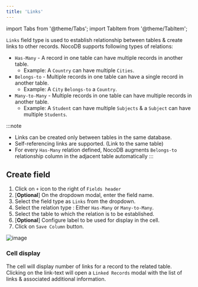 ```yaml
---
title: 'Links'
---
```

import Tabs from '@theme/Tabs';
import TabItem from '@theme/TabItem';

`Links` field type is used to establish relationship between tables & create links to other records. 
NocoDB supports following types of relations:
- `Has-Many` - A record in one table can have multiple records in another table. 
  - Example: A `Country` can have multiple `Cities`.
- `Belongs-to` - Multiple records in one table can have a single record in another table. 
  - Example: A `City` `Belongs-to` a `Country`.
- `Many-to-Many` - Multiple records in one table can have multiple records in another table. 
  - Example: A `Student` can have multiple `Subjects` & a `Subject` can have multiple `Students`. 

:::note
- Links can be created only between tables in the same database.
- Self-referencing links are supported. (Link to the same table)
- For every `Has-Many` relation defined, NocoDB augments `Belongs-to` relationship column in the adjacent table automatically
:::

## Create field
1. Click on `+` icon to the right of `Fields header`
2. [**Optional**] On the dropdown modal, enter the field name.
3. Select the field type as `Links` from the dropdown.
4. Select the relation type : Either `Has-Many` or `Many-to-Many`.
5. Select the table to which the relation is to be established.
6. [**Optional**] Configure label to be used for display in the cell.
7. Click on `Save Column` button.

![image](/img/v2/fields/links.png)

### Cell display
The cell will display number of links for a record to the related table. Clicking on the link-text will open a `Linked Records` modal with the list of links & associated additional information.